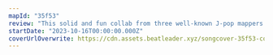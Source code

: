 ```yaml
---
mapId: "35f53"
review: "This solid and fun collab from three well-known J-pop mappers stands out for its two great top diffs, well-mapped downmaps and nice lights on the Lizzo Environment!"
startDate: "2023-10-16T00:00:00.000Z"
coverUrlOverwrite: https://cdn.assets.beatleader.xyz/songcover-35f53-cover.jpg
---
```

